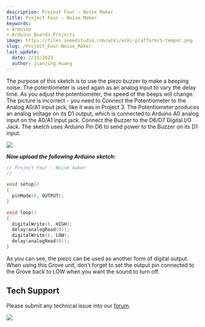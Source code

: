 ```yaml
---
description: Project Four – Noise Maker
title: Project Four – Noise Maker
keywords:
- Arduino
- Arduino_Boards_Projects
image: https://files.seeedstudio.com/wiki/wiki-platform/S-tempor.png
slug: /Project_Four-Noise_Maker
last_update:
  date: 2/15/2023
  author: jianjing Huang
---
```

<!-- ---
name: Project Four – Noise Maker
category: Tutorial
oldwikiname:  Project Four – Noise Maker
prodimagename:
surveyurl: https://www.research.net/r/Project_Four-Noise_Maker
--- -->

The purpose of this sketch is to use the piezo buzzer to make a beeping noise.
The potentiometer is used again as an analog input to vary the delay time.  As you adjust the potentiometer, the speed of the beeps will change.
The picture is incorrect - you need to Connect the Potentiometer to the Analog A0/A1 input jack, like it was in Project 3.
The Potentiometer produces an analog voltage on its D1 output, which is connected to Arduino A0 analog input on the A0/A1 input jack.
Connect the Buzzer to the D6/D7 Digital I/O Jack.  The sketch uses Arduino Pin D6 to send power to the Buzzer on its D1 input.

![](https://files.seeedstudio.com/wiki/Project_Four-Noise_Maker/img/Conn-four.jpg)

_**Now upload the following Arduino sketch:**_

```c++
// Project Four - Noise maker
//

void setup()
{
  pinMode(6, OUTPUT);
}

void loop()
{
  digitalWrite(6, HIGH);
  delay(analogRead(0));
  digitalWrite(6, LOW);
  delay(analogRead(0));
}
```

As you can see, the piezo can be used as another form of digital output. When using this Grove unit, don't forget to set the output pin connected to the Grove back to LOW when you want the sound to turn off.

## Tech Support

Please submit any technical issue into our [forum](https://forum.seeedstudio.com/). <br />
<p style={{textAlign: 'center'}}><a href="https://www.seeedstudio.com/act-4.html?utm_source=wiki&utm_medium=wikibanner&utm_campaign=newproducts" target="_blank"><img src="https://files.seeedstudio.com/wiki/Wiki_Banner/new_product.jpg" /></a></p>
